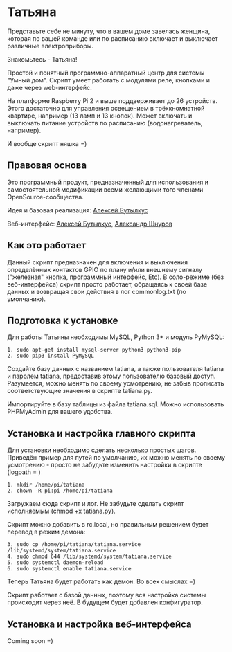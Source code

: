 # Татьяна
Представьте себе не минуту, что в вашем доме завелась женщина, которая по вашей команде или по расписанию включает и выключает различные электроприборы.

Знакомьтесь - Татьяна!

Простой и понятный программно-аппаратный центр для системы "Умный дом". Скрипт умеет работать с модулями реле, кнопками и даже через web-интерфейс.

На платформе Raspberry Pi 2 и выше поддверживает до 26 устройств. Этого достаточно для управления освещением в трёхкномнатной квартире, например (13 ламп и 13 кнопок). Может включать и выключать питание устройств по расписанию (водонагреватель, например).

И вообще скрипт няшка =)

Правовая основа
----
Это программный продукт, предназначенный для использования и самостоятельной модификации всеми желающими того членами OpenSource-сообщества.

Идея и базовая реализация: [Алексей Бутылкус](https://vk.com/butpub)
                                             
Веб-интерфейс: [Алексей Бутылкус](https://vk.com/butpub), [Александр Шнуров](https://vk.com/id206464204)


Как это работает
----
Данный скрипт предназначен для включения и выключения определённых контактов GPIO по плану и/или внешнему сигналу ("железная" кнопка, программный интерфейс, Etc).
В соло-режиме (без веб-интерфейса) скрипт просто работает, обращаясь к своей базе данных и возвращая свои действия в лог commonlog.txt (по умолчанию).


Подготовка к установке
----
Для работы Татьяны необходимы MySQL, Python 3+ и модуль PyMySQL:  

    1. sudo apt-get install mysql-server python3 python3-pip  
    2. sudo pip3 install PyMySQL

Создайте базу данных с названием tatiana, а также пользователя tatiana и паролем tatiana, предоставив этому пользователю базовый доступ. Разумеется, можно менять по своему усмотрению, не забыв прописать соответствующие значения в скрипте tatiana.py.

Импортируйте в базу таблицы из файла tatiana.sql. Можно использовать PHPMyAdmin для вашего удобства.


Установка и настройка главного скрипта
----
Для установки необходимо сделать несколько простых шагов. Приведён пример для путей по умолчанию, их можно менять по своему усмотрению - просто не забудьте изменить настройки в скрипте (logpath = )

    1. mkdir /home/pi/tatiana
    2. chown -R pi:pi /home/pi/tatiana

Загружаем сюда скрипт и лог. Не забудьте сделать скрипт исполняемым (chmod +x tatiana.py).

Скрипт можно добавить в rc.local, но правильным решением будет перевод в режим демона:  

    3. sudo cp /home/pi/tatiana/tatiana.service /lib/systemd/system/tatiana.service  
    4. sudo chmod 644 /lib/systemd/system/tatiana.service  
    5. sudo systemctl daemon-reload  
    6. sudo systemctl enable tatiana.service  

Теперь Татьяна будет работать как демон. Во всех смыслах =)

Скрипт работает с базой данных, поэтому вся настройка системы происходит через неё. В будущем будет добавлен конфигуратор.




Установка и настройка веб-интерфейса
----
Coming soon =)
